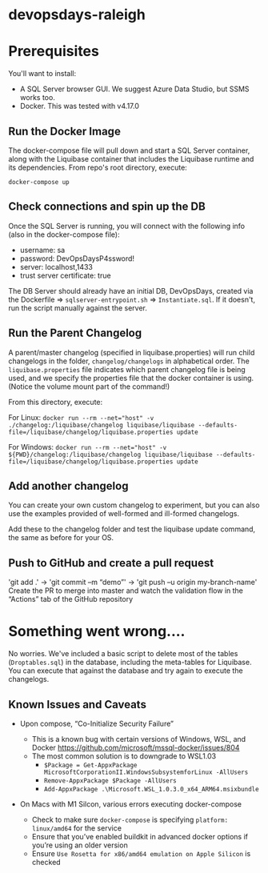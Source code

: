 # devopsdays-raleigh

# Prerequisites
You'll want to install:

* A SQL Server browser GUI. We suggest Azure Data Studio, but SSMS works too.
* Docker. This was tested with v4.17.0

## Run the Docker Image

The docker-compose file will pull down and start a SQL Server container, along with the Liquibase container that includes the Liquibase runtime and its dependencies. From repo's root directory, execute:

`docker-compose up`

## Check connections and spin up the DB

Once the SQL Server is running, you will connect with the following info (also in the docker-compose file):

* username: sa
* password: DevOpsDaysP4ssword!
* server: localhost,1433
* trust server certificate: true

The DB Server should already have an initial DB, DevOpsDays, created via the Dockerfile => `sqlserver-entrypoint.sh` => `Instantiate.sql`. If it doesn't, run the script manually against the server.

## Run the Parent Changelog

A parent/master changelog (specified in liquibase.properties) will run child changelogs in the folder, `changelog/changelogs` in alphabetical order. The `liquibase.properties` file indicates which parent changelog file is being used, and we specify the properties file that the docker container is using. (Notice the volume mount part of the command!)

From this directory, execute:

For Linux:
`docker run --rm --net="host" -v ./changelog:/liquibase/changelog liquibase/liquibase --defaults-file=/liquibase/changelog/liquibase.properties update`

For Windows:
`docker run --rm --net="host" -v ${PWD}/changelog:/liquibase/changelog liquibase/liquibase --defaults-file=/liquibase/changelog/liquibase.properties update`

## Add another changelog

You can create your own custom changelog to experiment, but you can also use the examples provided of well-formed and ill-formed changelogs. 

Add these to the changelog folder and test the liquibase update command, the same as before for your OS.

## Push to GitHub and create a pull request
'git add .' -> 'git commit –m “demo”' -> 'git push –u origin my-branch-name'
Create the PR to merge into master and watch the validation flow in the “Actions” tab of the GitHub repository


# Something went wrong....
No worries. We've included a basic script to delete most of the tables (`Droptables.sql`) in the database, including the meta-tables for Liquibase. You can execute that against the database and try again to execute the changelogs.

## Known Issues and Caveats

* Upon compose, “Co-Initialize Security Failure”
    * This is a known bug with certain versions of Windows, WSL, and Docker https://github.com/microsoft/mssql-docker/issues/804
    * The most common solution is to downgrade to WSL1.03
        * `$Package = Get-AppxPackage MicrosoftCorporationII.WindowsSubsystemforLinux -AllUsers`
    	* `Remove-AppxPackage $Package -AllUsers`
    	* `Add-AppxPackage .\Microsoft.WSL_1.0.3.0_x64_ARM64.msixbundle`

* On Macs with M1 Silcon, various errors executing docker-compose
    * Check to make sure `docker-compose` is specifying `platform: linux/amd64` for the service
    * Ensure that you’ve enabled buildkit in advanced docker options if you’re using an older version
    * Ensure `Use Rosetta for x86/amd64 emulation on Apple Silicon` is checked
